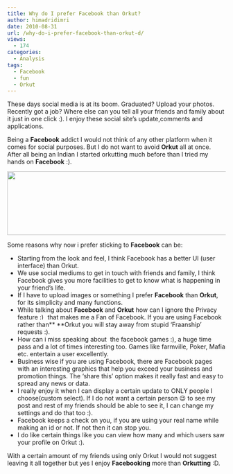 ```yaml
---
title: Why do I prefer Facebook than Orkut?
author: himadridimri
date: 2010-08-31
url: /why-do-i-prefer-facebook-than-orkut-d/
views:
  - 174
categories:
  - Analysis
tags:
  - Facebook
  - fun
  - Orkut
---
```

These days social media is at its boom. Graduated? Upload your photos. Recently got a job? Where else can you tell all your friends and family about it just in one click :). I enjoy these social site&#8217;s update,comments and applications.

Being a **Facebook** addict I would not think of any other platform when it comes for social purposes. But I do not want to avoid **Orkut** all at once. After all being an Indian I started orkutting much before than I tried my hands on **Facebook** :).

<img class="alignnone size-full  wp-image-50066" src="http://cdn.devilsworkshop.org/files/2010/08/orkut-img.jpg" alt="" width="606" height="147" />

Some reasons why now i prefer sticking to **Facebook** can be:

  * Starting from the look and feel, I think Facebook has a better UI (user interface) than Orkut.
  * We use social mediums to get in touch with friends and family, I think Facebook gives you more facilities to get to know what is happening in your friend&#8217;s life.
  * If I have to upload images or something I prefer **Facebook** than **Orkut**, for its simplicity and many functions.
  * While talking about **Facebook** and **Orkut** how can I ignore the Privacy feature <img src="http://devilsworkshop.org/wp-includes/images/smilies/simple-smile.png" alt=":)" class="wp-smiley" style="height: 1em; max-height: 1em;" /> that makes me a Fan of Facebook. If you are using Facebook rather than** **Orkut you will stay away from stupid &#8216;Fraanship&#8217; requests :).
  * How can i miss speaking about  the facebook games :), a huge time pass and a lot of times interesting too. Games like farmville, Poker, Mafia etc. entertain a user excellently.
  * Business wise if you are using Facebook, there are Facebook pages with an interesting graphics that help you exceed your business and promotion things. The &#8216;share this&#8217; option makes it really fast and easy to spread any news or data.
  * I really enjoy it when I can display a certain update to ONLY people I choose(custom select). If I do not want a certain person 😉 to see my post and rest of my friends should be able to see it, I can change my settings and do that too :).
  * Facebook keeps a check on you, if you are using your real name while making an id or not. If not then it can stop you.
  * I do like certain things like you can view how many and which users saw your profile on Orkut :).

With a certain amount of my friends using only Orkut I would not suggest leaving it all together but yes I enjoy **Facebooking** more than **Orkutting** :D.
